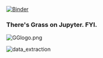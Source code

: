 [![Binder](https://mybinder.org/badge_logo.svg)](https://mybinder.org/v2/gh/immediatestranger/soybeans/HEAD)
### There's Grass on Jupyter. FYI.

![GGlogo.png](https://github.com/immediatestranger/Grassyieldwork/blob/main/src/GGlogo.png)

![data_extraction](https://github.com/immediatestranger/Grassyieldwork/blob/main/src/Data_extraction.gif.gif)
